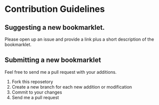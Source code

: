 # Contribution Guidelines

## Suggesting a new bookmarklet.
Please open up an issue and provide a link plus a short description of the bookmarklet.

## Submitting a new bookmarklet
Feel free to send me a pull request with your additions.

1. Fork this reposetory
1. Create a new branch for each new addition or modification
1. Commit to your changes
1. Send me a pull request
